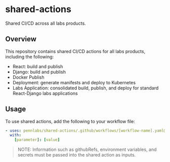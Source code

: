 # shared-actions
Shared CI/CD across all labs products.

## Overview
This repository contains shared CI/CD actions for all labs products, including the following:
- React: build and publish
- Django: build and publish
- Docker Publish
- Deployment: generate manifests and deploy to Kubernetes
- Labs Application: consolidated build, publish, and deploy for standard React-Django labs applications

## Usage
To use shared actions, add the following to your workflow file:

```yaml
- uses: pennlabs/shared-actions/.github/workflows/[workflow-name].yaml@main
  with:
    [parameter]: [value]
```

> NOTE: Information such as githubRefs, environment variables, and secrets must be passed into the shared action as
inputs.
